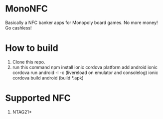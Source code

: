 # MonoNFC
Basically a NFC banker apps for Monopoly board games. No more money! Go cashless!

# How to build
1. Clone this repo.
2. run this command
  npm install
  ionic cordova platform add android
  ionic cordova run android -l -c (livereload on emulator and consolelog)
  ionic cordova build android (build *.apk)
 
# Supported NFC
1. NTAG21*
